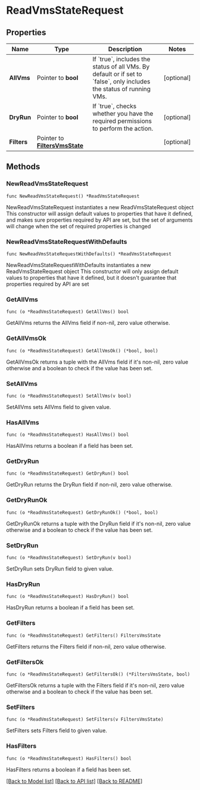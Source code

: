 # ReadVmsStateRequest

## Properties

Name | Type | Description | Notes
------------ | ------------- | ------------- | -------------
**AllVms** | Pointer to **bool** | If &#x60;true&#x60;, includes the status of all VMs. By default or if set to &#x60;false&#x60;, only includes the status of running VMs. | [optional] 
**DryRun** | Pointer to **bool** | If &#x60;true&#x60;, checks whether you have the required permissions to perform the action. | [optional] 
**Filters** | Pointer to [**FiltersVmsState**](FiltersVmsState.md) |  | [optional] 

## Methods

### NewReadVmsStateRequest

`func NewReadVmsStateRequest() *ReadVmsStateRequest`

NewReadVmsStateRequest instantiates a new ReadVmsStateRequest object
This constructor will assign default values to properties that have it defined,
and makes sure properties required by API are set, but the set of arguments
will change when the set of required properties is changed

### NewReadVmsStateRequestWithDefaults

`func NewReadVmsStateRequestWithDefaults() *ReadVmsStateRequest`

NewReadVmsStateRequestWithDefaults instantiates a new ReadVmsStateRequest object
This constructor will only assign default values to properties that have it defined,
but it doesn't guarantee that properties required by API are set

### GetAllVms

`func (o *ReadVmsStateRequest) GetAllVms() bool`

GetAllVms returns the AllVms field if non-nil, zero value otherwise.

### GetAllVmsOk

`func (o *ReadVmsStateRequest) GetAllVmsOk() (*bool, bool)`

GetAllVmsOk returns a tuple with the AllVms field if it's non-nil, zero value otherwise
and a boolean to check if the value has been set.

### SetAllVms

`func (o *ReadVmsStateRequest) SetAllVms(v bool)`

SetAllVms sets AllVms field to given value.

### HasAllVms

`func (o *ReadVmsStateRequest) HasAllVms() bool`

HasAllVms returns a boolean if a field has been set.

### GetDryRun

`func (o *ReadVmsStateRequest) GetDryRun() bool`

GetDryRun returns the DryRun field if non-nil, zero value otherwise.

### GetDryRunOk

`func (o *ReadVmsStateRequest) GetDryRunOk() (*bool, bool)`

GetDryRunOk returns a tuple with the DryRun field if it's non-nil, zero value otherwise
and a boolean to check if the value has been set.

### SetDryRun

`func (o *ReadVmsStateRequest) SetDryRun(v bool)`

SetDryRun sets DryRun field to given value.

### HasDryRun

`func (o *ReadVmsStateRequest) HasDryRun() bool`

HasDryRun returns a boolean if a field has been set.

### GetFilters

`func (o *ReadVmsStateRequest) GetFilters() FiltersVmsState`

GetFilters returns the Filters field if non-nil, zero value otherwise.

### GetFiltersOk

`func (o *ReadVmsStateRequest) GetFiltersOk() (*FiltersVmsState, bool)`

GetFiltersOk returns a tuple with the Filters field if it's non-nil, zero value otherwise
and a boolean to check if the value has been set.

### SetFilters

`func (o *ReadVmsStateRequest) SetFilters(v FiltersVmsState)`

SetFilters sets Filters field to given value.

### HasFilters

`func (o *ReadVmsStateRequest) HasFilters() bool`

HasFilters returns a boolean if a field has been set.


[[Back to Model list]](../README.md#documentation-for-models) [[Back to API list]](../README.md#documentation-for-api-endpoints) [[Back to README]](../README.md)


